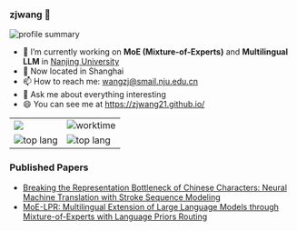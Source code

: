 ### zjwang 👋

<!-- ![github stats](https://github-readme-stats.vercel.app/api?username=zjwang21&show_icons=true&theme=react) -->

![profile summary](https://github-profile-summary-cards.vercel.app/api/cards/profile-details?username=zjwang21&theme=react)

- 🔭 I’m currently working on **MoE (Mixture-of-Experts)** and **Multilingual LLM** in [Nanjing University](https://www.nju.edu.cn/)
- 📍 Now located in Shanghai
- 📫 How to reach me: wangzj@smail.nju.edu.cn
- 💬 Ask me about everything interesting
- 😄 You can see me at https://zjwang21.github.io/

<table style="border-collapse: collapse; border: none;">
  <tbody>
    <tr style="border: none;">
      <td style="border: none;"><img src="http://github-profile-summary-cards.vercel.app/api/cards/stats?username=zjwang21&theme=react"></td>
      <td style="border: none;"><img src="http://github-profile-summary-cards.vercel.app/api/cards/productive-time?username=zjwang21&theme=react&utcOffset=8" alt="worktime"></td>
    </tr>
    <tr style="border: none;">
      <td style="border: none;"><img src="http://github-profile-summary-cards.vercel.app/api/cards/repos-per-language?username=zjwang21&theme=react" alt="top lang"></td>
      <td style="border: none;"><img src="http://github-profile-summary-cards.vercel.app/api/cards/most-commit-language?username=zjwang21&theme=react" alt="top lang"></td>
    </tr>
  </tbody>
</table>


<!-- ![language](https://github-readme-stats.vercel.app/api/top-langs/?username=zjwang21&hide=html,tex&layout=compact&theme=react) -->

### Published Papers

- [Breaking the Representation Bottleneck of Chinese Characters: Neural Machine Translation with Stroke Sequence Modeling](https://aclanthology.org/2022.emnlp-main.434/)
- [MoE-LPR: Multilingual Extension of Large Language Models through Mixture-of-Experts with Language Priors Routing](https://arxiv.org/abs/2408.11396)
